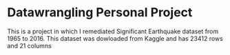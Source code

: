 # Datawrangling Personal Project

This is a project in which I remediated Significant Earthquake dataset from 1965 to 2016. 
This dataset was dowloaded from Kaggle and has 23412 rows and 21 columns
